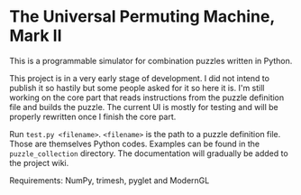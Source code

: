 # The Universal Permuting Machine, Mark II

This is a programmable simulator for combination puzzles written in Python.

This project is in a very early stage of development. I did not intend to publish it so hastily but some people asked for it so here it is. I'm still working on the core part that reads instructions from the puzzle definition file and builds the puzzle. The current UI is mostly for testing and will be properly rewritten once I finish the core part.

Run `test.py <filename>`. `<filename>` is the path to a puzzle definition file. Those are themselves Python codes. Examples can be found in the `puzzle_collection` directory. The documentation will gradually be added to the project wiki.

Requirements: NumPy, trimesh, pyglet and ModernGL
